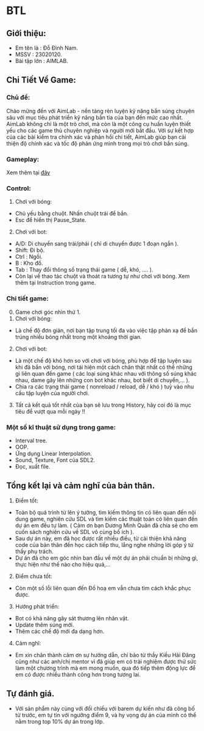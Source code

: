 # BTL
## Giới thiệu:
- Em tên là   : Đỗ Đình Nam.
- MSSV        : 23020120.
- Bài tập lớn : AIMLAB.
## Chi Tiết Về Game:
### Chủ đề:
Chào mừng đến với AimLab - nền tảng rèn luyện kỹ năng bắn súng chuyên sâu với mục tiêu phát triển kỹ năng bắn tỉa của bạn đến mức cao nhất. AimLab không chỉ là một trò chơi, mà còn là một công cụ huấn luyện thiết yếu cho các game thủ chuyên nghiệp và người mới bắt đầu. Với sự kết hợp của các bài kiểm tra chính xác và phản hồi chi tiết, AimLab giúp bạn cải thiện độ chính xác và tốc độ phản ứng mình trong mọi trò chơi bắn súng.
### Gameplay:
 Xem thêm tại [đây](https://youtu.be/1TA9qcd_UpE)
### Control:
1. Chơi với bóng:
- Chủ yếu bằng chuột. Nhấn chuột trái để bắn.
- Esc để hiển thị Pause_State.
2. Chơi với bot:
- A/D: Di chuyển sang trái/phải ( chỉ di chuyển được 1 đoạn ngắn ).
- Shift: Đi bộ.
- Ctrl : Ngồi.
- B    : Kho đồ.
- Tab  : Thay đổi thông số trạng thái game ( dễ, khó, .... ).
- Còn lại về thao tác chuột và thoát ra tương tự như chơi với bóng.
Xem thêm tại Instruction trong game.
### Chi tiết game:
0. Game chơi góc nhìn thứ 1.
1. Chơi với bóng:
- Là chế độ đơn giản, nơi bạn tập trung tối đa vào việc tập phản xạ để bắn trúng nhiều bóng nhất trong một khoảng thời gian.
2. Chơi với bot:
- Là một chế độ khó hơn so với chơi với bóng, phù hợp để tập luyện sau khi đã bắn với bóng, nơi tái hiện một cách chân thật nhất có thể những gì liên quan đến game ( các loại súng khác nhau với thông số súng khác nhau, dame gây lên những con bot khác nhau, bot biết di chuyển,... ).
- Chia ra các trạng thái game ( nonreload / reload, dễ / khó ) tuỳ vào nhu cầu tập luyện của người chơi.
3. Tất cả kết quả tốt nhất của bạn sẽ lưu trong History, hãy coi đó là mục tiêu để vượt qua mỗi ngày !!
### Một số kĩ thuật sử dụng trong game:
- Interval tree.
- OOP.
- Ứng dụng Linear Interpolation.
- Sound, Texture, Font của SDL2.
- Đọc, xuất file.
## Tổng kết lại và cảm nghĩ của bản thân.
1. Điểm tốt:
- Toàn bộ quá trình từ lên ý tưởng, tìm kiếm thông tin có liên quan đến nội dung game, nghiên cứu SDL và tìm kiếm các thuật toán có liên quan đến dự án em đều tự làm.
( Cảm ơn bạn Dương Minh Quân đã chia sẻ cho em cuốn sách nghiên cứu về SDL vô cùng bổ ích ).
- Sau dự án này, em đã học được rất nhiều điều, từ cải thiện khả năng code của bản thân đến học cách tiếp thu, lắng nghe những lời góp ý từ thầy phụ trách.
- Dự án đã cho em góc nhìn ban đầu về một dự án phải chuẩn bị những gì, thực hiện như thế nào cho hiệu quả,...
2. Điểm chưa tốt:
- Còn một số lỗi liên quan đến Đồ hoạ em vẫn chưa tìm cách khắc phục được.
3. Hướng phát triển:
- Bot có khả năng gây sát thương lên nhân vật.
- Update thêm súng mới.
- Thêm các chế độ mới đa dạng hơn.
4. Cảm nghĩ:
- Em xin chân thành cảm ơn sự hướng dẫn, chỉ bảo từ thầy Kiều Hải Đăng cũng như các anh/chị mentor vì đã giúp em có trải nghiệm được thử sức làm một chương trình mà em mong muốn, qua đó tiếp thêm động lực để em có được nhiều thành công hơn trong tương lai.
## Tự đánh giá.
- Với sản phẩm này cùng với đối chiếu với barem dự kiến như đã công bố từ trước, em tự tin với ngưỡng điểm 9, và hy vọng dự án của mình có thể nằm trong top 10% dự án trong lớp.
